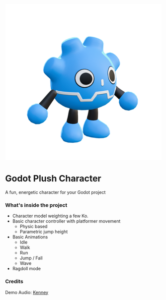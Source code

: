 ![thumbnail.png](./thumbnail.png)

# Godot Plush Character
A fun, energetic character for your Godot project

### What's inside the project

- Character model weighting a few Ko.
- Basic character controller with platformer movement
	- Physic based
	- Parametric jump height
- Basic Animations
	- Idle
	- Walk
	- Run
	- Jump / Fall
	- Wave
- Ragdoll mode

### Credits

Demo Audio: [Kenney](https://kenney.nl/assets/category:Audio?sort=update)
